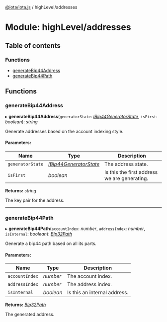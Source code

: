 [@iota/iota.js](../README.md) / highLevel/addresses

# Module: highLevel/addresses

## Table of contents

### Functions

- [generateBip44Address](highlevel_addresses.md#generatebip44address)
- [generateBip44Path](highlevel_addresses.md#generatebip44path)

## Functions

### generateBip44Address

▸ **generateBip44Address**(`generatorState`: [*IBip44GeneratorState*](../interfaces/models_ibip44generatorstate.ibip44generatorstate.md), `isFirst`: *boolean*): *string*

Generate addresses based on the account indexing style.

#### Parameters:

Name | Type | Description |
------ | ------ | ------ |
`generatorState` | [*IBip44GeneratorState*](../interfaces/models_ibip44generatorstate.ibip44generatorstate.md) | The address state.   |
`isFirst` | *boolean* | Is this the first address we are generating.   |

**Returns:** *string*

The key pair for the address.

___

### generateBip44Path

▸ **generateBip44Path**(`accountIndex`: *number*, `addressIndex`: *number*, `isInternal`: *boolean*): [*Bip32Path*](../classes/crypto_bip32path.bip32path.md)

Generate a bip44 path based on all its parts.

#### Parameters:

Name | Type | Description |
------ | ------ | ------ |
`accountIndex` | *number* | The account index.   |
`addressIndex` | *number* | The address index.   |
`isInternal` | *boolean* | Is this an internal address.   |

**Returns:** [*Bip32Path*](../classes/crypto_bip32path.bip32path.md)

The generated address.
